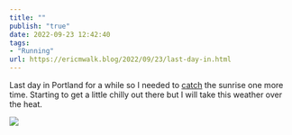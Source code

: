 ```yaml
---
title: ""
publish: "true"
date: 2022-09-23 12:42:40
tags:
- "Running"
url: https://ericmwalk.blog/2022/09/23/last-day-in.html
---
```

Last day in Portland for a while so I needed to [catch](http://www.strava.com/activities/7853676741) the sunrise one more time. Starting to get a little chilly out there but I will take this weather over the heat.


![](https://ericmwalk.blog/uploads/2022/7858eb4d98.jpg)